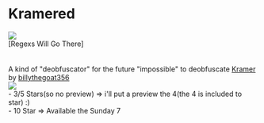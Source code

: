 # Kramered

[![](https://www.codefactor.io/repository/github/HideakiAtsuyo/Kramered/badge)](https://www.codefactor.io/repository/github/HideakiAtsuyo/Kramered)<br>[Regexs Will Go There]<br><br><br>A kind of "deobfuscator" for the future "impossible" to deobfuscate [Kramer](https://github.com/billythegoat356/Kramer) by [billythegoat356](https://github.com/billythegoat356)<br>![](https://i.imgur.com/id.gif)<br>- 3/5 Stars(so no preview) => i'll put a preview the 4(the 4 is included to star) :)<br>- 10 Star => Available the Sunday 7
